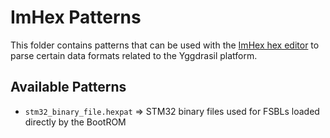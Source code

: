# ImHex Patterns

This folder contains patterns that can be used with the [ImHex hex editor](https://github.com/WerWolv/ImHex) to parse certain data formats related to the Yggdrasil platform.

## Available Patterns

- `stm32_binary_file.hexpat` => STM32 binary files used for FSBLs loaded directly by the BootROM
